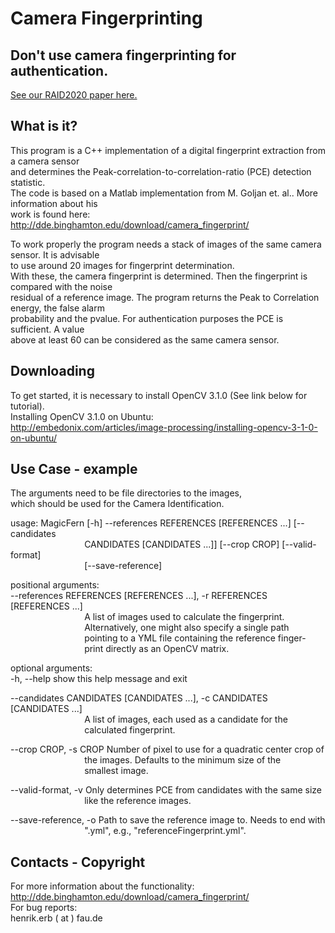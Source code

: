 # Camera Fingerprinting  


Don't use camera fingerprinting for authentication.
-----------
[See our RAID2020 paper here.](https://www.usenix.org/conference/raid2020/presentation/maier)


What is it?
-----------

This program is a C++ implementation of a digital fingerprint extraction from a camera sensor  
and determines the Peak-correlation-to-correlation-ratio (PCE) detection statistic.  
The code is based on a Matlab implementation from M. Goljan et. al.. More information about his  
work is found here: http://dde.binghamton.edu/download/camera_fingerprint/  
  
To work properly the program needs a stack of images of the same camera sensor. It is advisable  
to use around 20 images for fingerprint determination.  
With these, the camera fingerprint is determined. Then the fingerprint is compared with the noise  
residual of a reference image. The program returns the Peak to Correlation energy, the false alarm  
probability and the pvalue. For authentication purposes the PCE is sufficient. A value  
above at least 60 can be considered as the same camera sensor. 


Downloading
-----------

To get started, it is necessary to install OpenCV 3.1.0 (See link below for tutorial).  
Installing OpenCV 3.1.0 on Ubuntu:  
http://embedonix.com/articles/image-processing/installing-opencv-3-1-0-on-ubuntu/


Use Case - example
------------------

The arguments need to be file directories to the images,  
which should be used for the Camera Identification.  
  
usage: MagicFern [-h] --references REFERENCES [REFERENCES ...] [--candidates  
&nbsp;&nbsp;&nbsp;&nbsp;&nbsp;&nbsp;&nbsp;&nbsp;&nbsp;&nbsp;&nbsp;&nbsp;&nbsp;&nbsp;&nbsp;&nbsp;&nbsp;&nbsp;&nbsp;&nbsp;&nbsp;&nbsp;&nbsp;&nbsp;&nbsp;&nbsp;&nbsp;&nbsp;&nbsp;&nbsp;CANDIDATES [CANDIDATES ...]] [--crop CROP] [--valid-format]  
&nbsp;&nbsp;&nbsp;&nbsp;&nbsp;&nbsp;&nbsp;&nbsp;&nbsp;&nbsp;&nbsp;&nbsp;&nbsp;&nbsp;&nbsp;&nbsp;&nbsp;&nbsp;&nbsp;&nbsp;&nbsp;&nbsp;&nbsp;&nbsp;&nbsp;&nbsp;&nbsp;&nbsp;&nbsp;&nbsp;[--save-reference]  
  
positional arguments:  
--references REFERENCES [REFERENCES ...], -r REFERENCES [REFERENCES ...]  
&nbsp;&nbsp;&nbsp;&nbsp;&nbsp;&nbsp;&nbsp;&nbsp;&nbsp;&nbsp;&nbsp;&nbsp;&nbsp;&nbsp;&nbsp;&nbsp;&nbsp;&nbsp;&nbsp;&nbsp;&nbsp;&nbsp;&nbsp;&nbsp;&nbsp;&nbsp;&nbsp;&nbsp;&nbsp;&nbsp;A list of images used to calculate the fingerprint.  
&nbsp;&nbsp;&nbsp;&nbsp;&nbsp;&nbsp;&nbsp;&nbsp;&nbsp;&nbsp;&nbsp;&nbsp;&nbsp;&nbsp;&nbsp;&nbsp;&nbsp;&nbsp;&nbsp;&nbsp;&nbsp;&nbsp;&nbsp;&nbsp;&nbsp;&nbsp;&nbsp;&nbsp;&nbsp;&nbsp;Alternatively, one might also specify a single path  
&nbsp;&nbsp;&nbsp;&nbsp;&nbsp;&nbsp;&nbsp;&nbsp;&nbsp;&nbsp;&nbsp;&nbsp;&nbsp;&nbsp;&nbsp;&nbsp;&nbsp;&nbsp;&nbsp;&nbsp;&nbsp;&nbsp;&nbsp;&nbsp;&nbsp;&nbsp;&nbsp;&nbsp;&nbsp;&nbsp;pointing to a YML file containing the reference finger-  
&nbsp;&nbsp;&nbsp;&nbsp;&nbsp;&nbsp;&nbsp;&nbsp;&nbsp;&nbsp;&nbsp;&nbsp;&nbsp;&nbsp;&nbsp;&nbsp;&nbsp;&nbsp;&nbsp;&nbsp;&nbsp;&nbsp;&nbsp;&nbsp;&nbsp;&nbsp;&nbsp;&nbsp;&nbsp;&nbsp;print directly as an OpenCV matrix.  
  
optional arguments:  
-h, --help            show this help message and exit  

--candidates CANDIDATES [CANDIDATES ...], -c CANDIDATES [CANDIDATES ...]  
&nbsp;&nbsp;&nbsp;&nbsp;&nbsp;&nbsp;&nbsp;&nbsp;&nbsp;&nbsp;&nbsp;&nbsp;&nbsp;&nbsp;&nbsp;&nbsp;&nbsp;&nbsp;&nbsp;&nbsp;&nbsp;&nbsp;&nbsp;&nbsp;&nbsp;&nbsp;&nbsp;&nbsp;&nbsp;&nbsp;A list of images, each used as a candidate for the  
&nbsp;&nbsp;&nbsp;&nbsp;&nbsp;&nbsp;&nbsp;&nbsp;&nbsp;&nbsp;&nbsp;&nbsp;&nbsp;&nbsp;&nbsp;&nbsp;&nbsp;&nbsp;&nbsp;&nbsp;&nbsp;&nbsp;&nbsp;&nbsp;&nbsp;&nbsp;&nbsp;&nbsp;&nbsp;&nbsp;calculated fingerprint.  
  
--crop CROP, -s CROP  Number of pixel to use for a quadratic center crop of  
&nbsp;&nbsp;&nbsp;&nbsp;&nbsp;&nbsp;&nbsp;&nbsp;&nbsp;&nbsp;&nbsp;&nbsp;&nbsp;&nbsp;&nbsp;&nbsp;&nbsp;&nbsp;&nbsp;&nbsp;&nbsp;&nbsp;&nbsp;&nbsp;&nbsp;&nbsp;&nbsp;&nbsp;&nbsp;&nbsp;the images. Defaults to the minimum size of the  
&nbsp;&nbsp;&nbsp;&nbsp;&nbsp;&nbsp;&nbsp;&nbsp;&nbsp;&nbsp;&nbsp;&nbsp;&nbsp;&nbsp;&nbsp;&nbsp;&nbsp;&nbsp;&nbsp;&nbsp;&nbsp;&nbsp;&nbsp;&nbsp;&nbsp;&nbsp;&nbsp;&nbsp;&nbsp;&nbsp;smallest image.  
  
--valid-format, -v    Only determines PCE from candidates with the same size  
&nbsp;&nbsp;&nbsp;&nbsp;&nbsp;&nbsp;&nbsp;&nbsp;&nbsp;&nbsp;&nbsp;&nbsp;&nbsp;&nbsp;&nbsp;&nbsp;&nbsp;&nbsp;&nbsp;&nbsp;&nbsp;&nbsp;&nbsp;&nbsp;&nbsp;&nbsp;&nbsp;&nbsp;&nbsp;&nbsp;like the reference images.  
  
--save-reference, -o  Path to save the reference image to. Needs to end with  
&nbsp;&nbsp;&nbsp;&nbsp;&nbsp;&nbsp;&nbsp;&nbsp;&nbsp;&nbsp;&nbsp;&nbsp;&nbsp;&nbsp;&nbsp;&nbsp;&nbsp;&nbsp;&nbsp;&nbsp;&nbsp;&nbsp;&nbsp;&nbsp;&nbsp;&nbsp;&nbsp;&nbsp;&nbsp;&nbsp;".yml", e.g., "referenceFingerprint.yml".  

  
  
Contacts - Copyright
--------------------
For more information about the functionality:  
http://dde.binghamton.edu/download/camera_fingerprint/  
For bug reports:  
henrik.erb ( at ) fau.de
